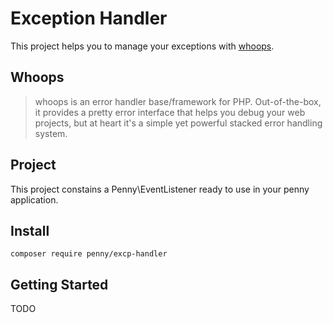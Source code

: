 # Exception Handler
This project helps you to manage your exceptions with [whoops](https://github.com/filp/whoops).

## Whoops
> whoops is an error handler base/framework for PHP.
> Out-of-the-box, it provides a pretty error interface that helps
> you debug your web projects,
> but at heart it's a simple yet powerful stacked error handling system.

## Project
This project constains a Penny\EventListener ready to use in your penny application.

## Install
```
composer require penny/excp-handler
```

## Getting Started
TODO
